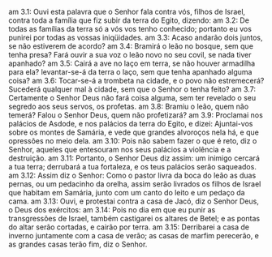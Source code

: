 am 3.1: Ouvi esta palavra que o Senhor fala contra vós, filhos de Israel, contra toda a família que fiz subir da terra do Egito, dizendo:
am 3.2: De todas as famílias da terra só a vós vos tenho conhecido; portanto eu vos punirei por todas as vossas iniqüidades.
am 3.3: Acaso andarão dois juntos, se não estiverem de acordo?
am 3.4: Bramirá o leão no bosque, sem que tenha presa? Fará ouvir a sua voz o leão novo no seu covil, se nada tiver apanhado?
am 3.5: Cairá a ave no laço em terra, se não houver armadilha para ela? levantar-se-á da terra o laço, sem que tenha apanhado alguma coisa?
am 3.6: Tocar-se-á a trombeta na cidade, e o povo não estremecerá? Sucederá qualquer mal à cidade, sem que o Senhor o tenha feito?
am 3.7: Certamente o Senhor Deus não fará coisa alguma, sem ter revelado o seu segredo aos seus servos, os profetas.
am 3.8: Bramiu o leão, quem não temerá? Falou o Senhor Deus, quem não profetizará?
am 3.9: Proclamai nos palácios de Asdode, e nos palácios da terra do Egito, e dizei: Ajuntai-vos sobre os montes de Samária, e vede que grandes alvoroços nela há, e que opressões no meio dela.
am 3.10: Pois não sabem fazer o que é reto, diz o Senhor, aqueles que entesouram nos seus palácios a violência e a destruição.
am 3.11: Portanto, o Senhor Deus diz assim: um inimigo cercará a tua terra; derrubará a tua fortaleza, e os teus palácios serão saqueados.
am 3.12: Assim diz o Senhor: Como o pastor livra da boca do leão as duas pernas, ou um pedacinho da orelha, assim serão livrados os filhos de Israel que habitam em Samária, junto com um canto do leito e um pedaço da cama.
am 3.13: Ouvi, e protestai contra a casa de Jacó, diz o Senhor Deus, o Deus dos exércitos:
am 3.14: Pois no dia em que eu punir as transgressões de Israel, também castigarei os altares de Betel; e as pontas do altar serão cortadas, e cairão por terra.
am 3.15: Derribarei a casa de inverno juntamente com a casa de verão; as casas de marfim perecerão, e as grandes casas terão fim, diz o Senhor.
